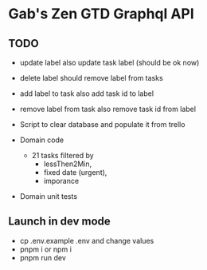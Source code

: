 # Gab's Zen GTD Graphql API

## TODO

-   update label also update task label (should be ok now)
-   delete label should remove label from tasks
-   add label to task also add task id to label
-   remove label from task also remove task id from label
-   Script to clear database and populate it from trello
-   Domain code

    -   21 tasks filtered by
        -   lessThen2Min,
        -   fixed date (urgent),
        -   imporance

-   Domain unit tests

## Launch in dev mode

-   cp .env.example .env and change values
-   pnpm i or npm i
-   pnpm run dev
